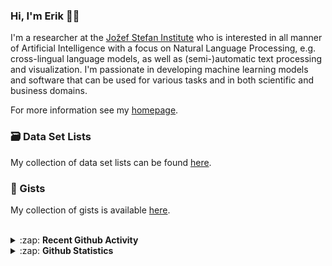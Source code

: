 ### Hi, I'm Erik 👋🏼 

I'm a researcher at the [Jožef Stefan Institute][job] who is interested in all manner of Artificial Intelligence with a focus on Natural Language Processing, e.g. cross-lingual language models, as well as (semi-)automatic text processing and visualization. I'm passionate in developing machine learning models and software that can be used for various tasks and in both scientific and business domains.

For more information see my [homepage][homepage].

### 🗃️ Data Set Lists
My collection of data set lists can be found [here][datasets].

### 🔖 Gists
My collection of gists is available [here][gists].

<br />

<details>
  <summary>:zap: <b>Recent Github Activity</b></summary>
  
<!--START_SECTION:activity-->
1. 🎉 Merged PR [#45](https://github.com/JozefStefanInstitute/eLENS-miner-system/pull/45) in [JozefStefanInstitute/eLENS-miner-system](https://github.com/JozefStefanInstitute/eLENS-miner-system)
2. 🎉 Merged PR [#44](https://github.com/JozefStefanInstitute/eLENS-miner-system/pull/44) in [JozefStefanInstitute/eLENS-miner-system](https://github.com/JozefStefanInstitute/eLENS-miner-system)
3. 🎉 Merged PR [#42](https://github.com/JozefStefanInstitute/eLENS-miner-system/pull/42) in [JozefStefanInstitute/eLENS-miner-system](https://github.com/JozefStefanInstitute/eLENS-miner-system)
4. 🎉 Merged PR [#2](https://github.com/ErikNovak/template-python-flask/pull/2) in [ErikNovak/template-python-flask](https://github.com/ErikNovak/template-python-flask)
5. 🎉 Merged PR [#1](https://github.com/ErikNovak/event-registry-collector/pull/1) in [ErikNovak/event-registry-collector](https://github.com/ErikNovak/event-registry-collector)
<!--END_SECTION:activity-->

</details>

<details>
  <summary>:zap: <b>Github Statistics</b></summary>
  
  <img align="left" alt="codeSTACKr's Github Stats" src="https://github-readme-stats.vercel.app/api?username=eriknovak&show_icons=true&theme=buefy&hide_border=true" />

</details>

[job]: https://ailab.ijs.si/
[homepage]: https://ailab.ijs.si/eriknovak/
[gists]: https://gist.github.com/ErikNovak
[datasets]: ./datasets/README.md
